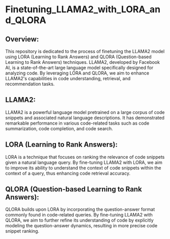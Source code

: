 # Finetuning_LLAMA2_with_LORA_and_QLORA


## Overview:

This repository is dedicated to the process of finetuning the LLAMA2 model using LORA (Learning to Rank Answers) and QLORA (Question-based Learning to Rank Answers) techniques. LLAMA2, developed by Facebook AI, is a state-of-the-art large language model specifically designed for analyzing code. By leveraging LORA and QLORA, we aim to enhance LLAMA2's capabilities in code understanding, retrieval, and recommendation tasks.

## LLAMA2:

LLAMA2 is a powerful language model pretrained on a large corpus of code snippets and associated natural language descriptions. It has demonstrated remarkable performance in various code-related tasks such as code summarization, code completion, and code search.

## LORA (Learning to Rank Answers):

LORA is a technique that focuses on ranking the relevance of code snippets given a natural language query. By fine-tuning LLAMA2 with LORA, we aim to improve its ability to understand the context of code snippets within the context of a query, thus enhancing code retrieval accuracy.

## QLORA (Question-based Learning to Rank Answers):

QLORA builds upon LORA by incorporating the question-answer format commonly found in code-related queries. By fine-tuning LLAMA2 with QLORA, we aim to further refine its understanding of code by explicitly modeling the question-answer dynamics, resulting in more precise code snippet ranking.

